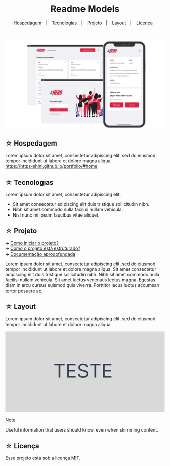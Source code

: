 <h1 align="center">Readme Models</h1>

<p align="center">
  <a href="#-hospedagem">Hospedagem</a>&nbsp;&nbsp;&nbsp;|&nbsp;&nbsp;&nbsp;
  <a href="#-tecnologias">Tecnologias</a>&nbsp;&nbsp;&nbsp;|&nbsp;&nbsp;&nbsp;
  <a href="#-projeto">Projeto</a>&nbsp;&nbsp;&nbsp;|&nbsp;&nbsp;&nbsp;
  <a href="#-layout">Layout</a>&nbsp;&nbsp;&nbsp;|&nbsp;&nbsp;&nbsp;
  <a href="#-licença">Licença</a>&nbsp;&nbsp;&nbsp;
</p>
<br>

![Preview](./img/banner.png)

## ☆ Hospedagem
Lorem ipsum dolor sit amet, consectetur adipiscing elit, sed do eiusmod tempor incididunt ut labore et dolore magna aliqua. <br>
https://https-shini.github.io/portfolio/#home

## ☆ Tecnologias
Lorem ipsum dolor sit amet, consectetur adipiscing elit.
* Sit amet consectetur adipiscing elit duis tristique sollicitudin nibh.
* Nibh sit amet commodo nulla facilisi nullam vehicula.
* Nisl nunc mi ipsum faucibus vitae aliquet.

## ☆ Projeto
➜ [Como iniciar o projeto?](/CONTRIBUTING.md) <br>
➜ [Como o projeto está estruturado?](/STRUCTURE.md) <br>
➜ [Documentação aprodofundada](/MODEL.md) 

Lorem ipsum dolor sit amet, consectetur adipiscing elit, sed do eiusmod tempor incididunt ut labore et dolore magna aliqua. Sit amet consectetur adipiscing elit duis tristique sollicitudin nibh. Nibh sit amet commodo nulla facilisi nullam vehicula. Sit amet luctus venenatis lectus magna. Egestas diam in arcu cursus euismod quis viverra. Porttitor lacus luctus accumsan tortor posuere ac.

## ☆ Layout
Lorem ipsum dolor sit amet, consectetur adipiscing elit, sed do eiusmod tempor incididunt ut labore et dolore magna aliqua.

![Preview](./img/001.png)

> [!NOTE]
> Useful information that users should know, even when skimming content.

## ☆ Licença
Esse projeto está sob a [licença MIT](/LICENSE).
